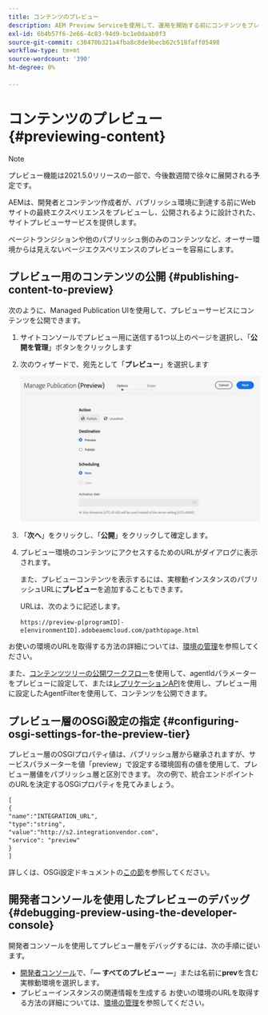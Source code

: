 ```yaml
---
title: コンテンツのプレビュー
description: AEM Preview Serviceを使用して、運用を開始する前にコンテンツをプレビューする方法を説明します。
exl-id: 6b4b57f6-2e66-4c83-94d9-bc1e0daab0f3
source-git-commit: c30470b321a4fba8c8de9becb62c518faff05498
workflow-type: tm+mt
source-wordcount: '390'
ht-degree: 0%

---
```


# コンテンツのプレビュー {#previewing-content}

>[!NOTE]
>
>プレビュー機能は2021.5.0リリースの一部で、今後数週間で徐々に展開される予定です。

AEMは、開発者とコンテンツ作成者が、パブリッシュ環境に到達する前にWebサイトの最終エクスペリエンスをプレビューし、公開されるように設計された、サイトプレビューサービスを提供します。

ページトランジションや他のパブリッシュ側のみのコンテンツなど、オーサー環境からは見えないページエクスペリエンスのプレビューを容易にします。

## プレビュー用のコンテンツの公開 {#publishing-content-to-preview}

次のように、Managed Publication UIを使用して、プレビューサービスにコンテンツを公開できます。

1. サイトコンソールでプレビュー用に送信する1つ以上のページを選択し、「**公開を管理**」ボタンをクリックします
1. 次のウィザードで、宛先として「**プレビュー**」を選択します

   ![管理公開](/help/sites-cloud/authoring/assets/previewmanagedpublication.png)

1. 「**次へ**」をクリックし、「**公開**」をクリックして確定します。

1. プレビュー環境のコンテンツにアクセスするためのURLがダイアログに表示されます。

   また、プレビューコンテンツを表示するには、実稼動インスタンスのパブリッシュURLに&#x200B;**プレビュー**&#x200B;を追加することもできます。

   URLは、次のように記述します。

   ```
   https://preview-p[programID]-e[environmentID].adobeaemcloud.com/pathtopage.html
   ```

お使いの環境のURLを取得する方法の詳細については、[環境の管理](https://experienceleague.adobe.com/docs/experience-manager-cloud-manager/using/how-to-use/manage-your-environment.html?lang=en)を参照してください。

また、[コンテンツツリーの公開ワークフロー](/help/operations/replication.md#publish-content-tree-workflow)を使用して、agentIdパラメーターをプレビューに設定して、または[レプリケーションAPI](/help/operations/replication.md#replication-api)を使用し、プレビュー用に設定したAgentFilterを使用して、コンテンツを公開できます。

## プレビュー層のOSGi設定の指定 {#configuring-osgi-settings-for-the-preview-tier}

プレビュー層のOSGIプロパティ値は、パブリッシュ層から継承されますが、サービスパラメーターを値「preview」で設定する環境固有の値を使用して、プレビュー層値をパブリッシュ層と区別できます。 次の例で、統合エンドポイントのURLを決定するOSGiプロパティを見てみましょう。

```
[
{
"name":"INTEGRATION_URL",
"type":"string",
"value":"http://s2.integrationvendor.com",
"service": "preview"
}
]
```

詳しくは、OSGi設定ドキュメントの[この節](/help/implementing/deploying/configuring-osgi.md#author-vs-publish-configuration)を参照してください。

## 開発者コンソールを使用したプレビューのデバッグ {#debugging-preview-using-the-developer-console}

開発者コンソールを使用してプレビュー層をデバッグするには、次の手順に従います。

* [開発者コンソール](/help/implementing/developing/introduction/development-guidelines.md#aem-as-a-cloud-service-development-tools)で、「**— すべてのプレビュー —**」または名前に&#x200B;**prev**&#x200B;を含む実稼動環境を選択します。
* プレビューインスタンスの関連情報を生成する
お使いの環境のURLを取得する方法の詳細については、[環境の管理](https://experienceleague.adobe.com/docs/experience-manager-cloud-manager/using/how-to-use/manage-your-environment.html?lang=en)を参照してください。
